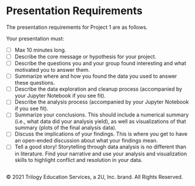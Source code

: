 # Presentation Requirements

The presentation requirements for Project 1 are as follows.

Your presentation must:

* [ ] Max 10 minutes long.
* [ ] Describe the core message or hypothesis for your project.
* [ ] Describe the questions you and your group found interesting and what motivated you to answer them.
* [ ] Summarize where and how you found the data you used to answer these questions.
* [ ] Describe the data exploration and cleanup process (accompanied by your Jupyter Notebook if you see fit).
* [ ] Describe the analysis process (accompanied by your Jupyter Notebook if you see fit).
* [ ] Summarize your conclusions. This should include a numerical summary (i.e., what data did your analysis yield), as well as visualizations of that summary (plots of the final analysis data).
* [ ] Discuss the implications of your findings. This is where you get to have an open-ended discussion about what your findings mean.
* [ ] Tell a good story! Storytelling through data analysis is no different than in literature. Find your narrative and use your analysis and visualization skills to highlight conflict and resolution in your data.

##

© 2021 Trilogy Education Services, a 2U, Inc. brand. All Rights Reserved.
